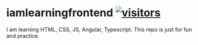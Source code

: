 # iamlearningfrontend [![visitors](https://visitor-badge.glitch.me/badge?page_id=mohitsharma-idal.github.io.iamlearningfrontend)](https://github.com/MohitSharma-IDAL/iamlearningfrontend)

I am learning HTML, CSS, JS, Angular, Typescript.
This repo is just for fun and practice.

